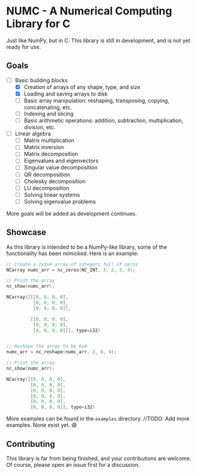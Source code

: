 # NUMC - A Numerical Computing Library for C

Just like NumPy, but in C. This library is still in development, and is not yet ready for use.

## Goals

- [ ] Basic building blocks
  - [x] Creation of arrays of any shape, type, and size
  - [x] Loading and saving arrays to disk
  - [ ] Basic array manipulation: reshaping, transposing, copying, concatenating, etc.
  - [ ] Indexing and slicing
  - [ ] Basic arithmetic operations: addition, subtraction, multiplication, division, etc.
- [ ] Linear algebra
  - [ ] Matrix multiplication
  - [ ] Matrix inversion
  - [ ] Matrix decomposition
  - [ ] Eigenvalues and eigenvectors
  - [ ] Singular value decomposition
  - [ ] QR decomposition
  - [ ] Cholesky decomposition
  - [ ] LU decomposition
  - [ ] Solving linear systems
  - [ ] Solving eigenvalue problems

More goals will be added as development continues.

## Showcase

As this library is intended to be a NumPy-like library, some of the functionality has been mimicked. Here is an example:

```c
// Create a 2x3x4 array of integers full of zeros
NCarray numc_arr = nc_zeros(NC_INT, 3, 2, 3, 4);

// Print the array
nc_show(numc_arr);

NCarray([[[0, 0, 0, 0],
          [0, 0, 0, 0],
          [0, 0, 0, 0]],

         [[0, 0, 0, 0],
          [0, 0, 0, 0],
          [0, 0, 0, 0]]], type=i32)


// Reshape the array to be 6x4
numc_arr = nc_reshape(numc_arr, 2, 6, 4);

// Print the array
nc_show(numc_arr);

NCarray([[0, 0, 0, 0],
         [0, 0, 0, 0],
         [0, 0, 0, 0],
         [0, 0, 0, 0],
         [0, 0, 0, 0],
         [0, 0, 0, 0]], type=i32)
```

More examples can be found in the `examples` directory. //TODO: Add more examples. None exist yet. :smile:

## Contributing

This library is far from being finished, and your contributions are welcome. Of course, please open an issue first for a discussion.